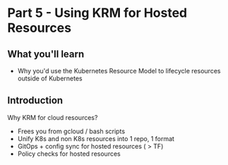 # Part 5 - Using KRM for Hosted Resources 

## What you'll learn 

- Why you'd use the Kubernetes Resource Model to lifecycle resources outside of Kubernetes 

## Introduction 

Why KRM for cloud resources? 
- Frees you from gcloud / bash scripts 
- Unify K8s and non K8s resources into 1 repo, 1 format 
- GitOps + config sync for hosted resources ( > TF)
- Policy checks for hosted resources 
